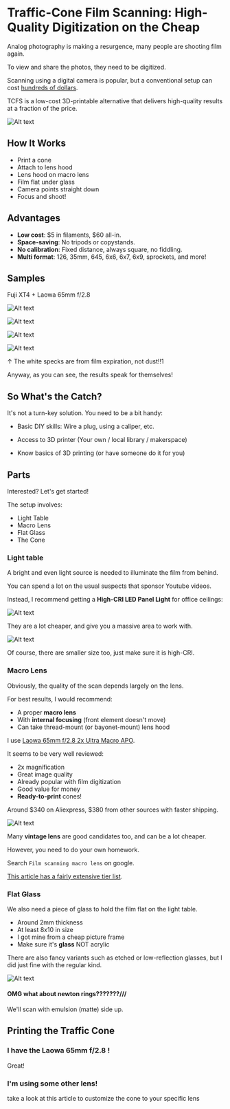 # Traffic-Cone Film Scanning: High-Quality Digitization on the Cheap

Analog photography is making a resurgence, many people are shooting film again.

To view and share the photos, they need to be digitized.

Scanning using a digital camera is popular, but a conventional setup can cost [hundreds of dollars](photos/dollaz.png).

TCFS is a low-cost 3D-printable alternative that delivers high-quality results at a fraction of the price.

![Alt text](photos/title.png)

## How It Works

* Print a cone
* Attach to lens hood
* Lens hood on macro lens
* Film flat under glass
* Camera points straight down
* Focus and shoot!

## Advantages

* **Low cost**: $5 in filaments, $60 all-in.
* **Space-saving**: No tripods or copystands.
* **No calibration**: Fixed distance, always square, no fiddling.
* **Multi format**: 126, 35mm, 645, 6x6, 6x7, 6x9, sprockets, and more!

## Samples

Fuji XT4 + Laowa 65mm f/2.8

![Alt text](photos/crow.jpeg)

![Alt text](photos/beware.jpeg)

![Alt text](photos/tail.jpeg)

![Alt text](photos/cloud.jpeg)

↑ The white specks are from film expiration, not dust!!1

Anyway, as you can see, the results speak for themselves!

## So What's the Catch?

It's not a turn-key solution. You need to be a bit handy:

* Basic DIY skills: Wire a plug, using a caliper, etc.

* Access to 3D printer (Your own / local library / makerspace)

* Know basics of 3D printing (or have someone do it for you)

## Parts

Interested? Let's get started!

The setup involves:

* Light Table
* Macro Lens
* Flat Glass
* The Cone

### Light table

A bright and even light source is needed to illuminate the film from behind.

You can spend a lot on the usual suspects that sponsor Youtube videos.

Instead, I recommend getting a **High-CRI LED Panel Light** for office ceilings:

![Alt text](photos/panel.png)

They are a lot cheaper, and give you a massive area to work with.

![Alt text](photos/space.jpeg)

Of course, there are smaller size too, just make sure it is high-CRI.

### Macro Lens

Obviously, the quality of the scan depends largely on the lens.

For best results, I would recommend:

* A proper **macro lens**
* With **internal focusing** (front element doesn't move)
* Can take thread-mount (or bayonet-mount) lens hood

I use [Laowa 65mm f/2.8 2x Ultra Macro APO](https://www.venuslens.net/product/laowa-65mm-f-2-8-2x-ultra-macro-apo/).

It seems to be very well reviewed:

* 2x magnification
* Great image quality
* Already popular with film digitization
* Good value for money
* **Ready-to-print** cones!

Around $340 on Aliexpress, $380 from other sources with faster shipping.

![Alt text](photos/laowa.jpg)

Many **vintage lens** are good candidates too, and can be a lot cheaper.

However, you need to do your own homework.

Search `Film scanning macro lens` on google.

[This article has a fairly extensive tier list](https://web.archive.org/web/20240206003914/https://www.pixl-latr.com/how-good-a-macro-lens-do-you-really-need-for-dslr-mirrorless-camera-scanning/).

### Flat Glass

We also need a piece of glass to hold the film flat on the light table.

* Around 2mm thickness
* At least 8x10 in size
* I got mine from a cheap picture frame
* Make sure it's **glass** NOT acrylic

There are also fancy variants such as etched or low-reflection glasses, but I did just fine with the regular kind.

![Alt text](photos/frame.jpg)

#### OMG what about newton rings???????///

We'll scan with emulsion (matte) side up.

## Printing the Traffic Cone


### I have the Laowa 65mm f/2.8 !

Great! 

### I'm using some other lens!

take a look at this article to customize the cone to your specific lens





